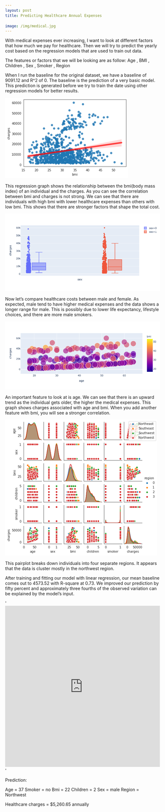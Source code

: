 ```yaml
---
layout: post
title: Predicting Healthcare Annual Expenses

image: /img/medical.jpg
---
```




With medical expenses ever increasing, I want to look at different factors that how much we pay for healthcare. Then we will try to predict the yearly cost based on the regression models that are used to train out data. 

The features or factors that we will be looking are as follow:
Age
, BMI
, Children
, Sex
, Smoker
, Region

When I run the baseline for the original dataset, we have a baseline of 9091.12 and R^2 of 0. The baseline is the prediction of a very basic model. This prediction is generated before we try to train the date using other regression models for better results. 

![Image of Regression](/img/regression.png)


This regression graph shows the relationship between the bmi(body mass index) of an individual and the charges. As you can see the correlation between bmi and charges is not strong. We can see that there are individuals with high bmi with lower healthcare expenses than others with low bmi. This shows that there are stronger factors that shape the total cost. 


![Image of gender](/img/gender.png)

Now let’s compare healthcare costs between male and female. As expected, male tend to have higher medical expenses and the data shows a longer range for male. This is possibly due to lower life expectancy, lifestyle choices, and there are more male smokers.

![Image of age](/img/age.png)

An important feature to look at is age. We can see that there is an upward trend as the individual gets older, the higher the medical expenses. This graph shows charges associated with age and bmi. When you add another feature with bmi, you will see a stronger correlation. 

![Image of region](/img/regions.png)

This pairplot breaks down individuals into four separate regions. It appears that the data is cluster mostly in the northwest region. 


After training and fitting our model with linear regression, our mean baseline comes out to 4573.52 with R-square at 0.73. We improved our prediction by fifty percent and approximately three fourths of the observed variation can be explained by the model’s input. 

'<iframe id="igraph" scrolling="no" style="border:none;" seamless="seamless" src="https://lochuynhk.github.io/~lkhuynh/1.embed" height="525" width="100%"></iframe>'

Prediction:

Age = 37
Smoker = no
Bmi = 22
Children = 2
Sex = male
Region = Northwest

Healthcare charges = $5,260.65 annually 
